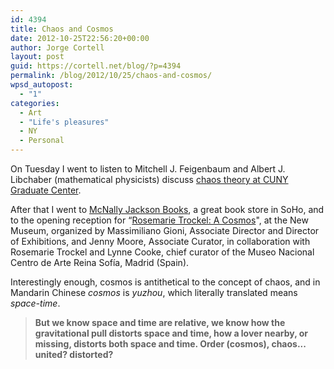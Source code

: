 ```yaml
---
id: 4394
title: Chaos and Cosmos
date: 2012-10-25T22:56:20+00:00
author: Jorge Cortell
layout: post
guid: https://cortell.net/blog/?p=4394
permalink: /blog/2012/10/25/chaos-and-cosmos/
wpsd_autopost:
  - "1"
categories:
  - Art
  - "Life's pleasures"
  - NY
  - Personal
---
```

On Tuesday I went to listen to Mitchell J. Feigenbaum and Albert J. Libchaber (mathematical physicists) discuss <a title="https://www.gc.cuny.edu/News-Events-Public-Programs/Calendar/Detail?id=12136" href="https://www.gc.cuny.edu/News-Events-Public-Programs/Calendar/Detail?id=12136" target="_blank">chaos theory at CUNY Graduate Center</a>.

After that I went to <a title="https://mcnallyjackson.com/" href="https://mcnallyjackson.com/" target="_blank">McNally Jackson Books</a>, a great book store in SoHo, and to the opening reception for “<a title="https://www.newmuseum.org/exhibitions/view/rosemarie-trockel-a-cosmos" href="https://www.newmuseum.org/exhibitions/view/rosemarie-trockel-a-cosmos" target="_blank">Rosemarie Trockel: A Cosmos</a>", at the New Museum, organized by Massimiliano Gioni, Associate Director and Director of Exhibitions, and Jenny Moore, Associate Curator, in collaboration with Rosemarie Trockel and Lynne Cooke, chief curator of the Museo Nacional Centro de Arte Reina Sofía, Madrid (Spain).

Interestingly enough, cosmos is antithetical to the concept of chaos, and in Mandarin Chinese _cosmos_ is _yuzhou_, which literally translated means _space-time_.

> **But we know space and time are relative, we know how the gravitational pull distorts space and time, how a lover nearby, or missing, distorts both space and time. Order (cosmos), chaos... united? distorted?**